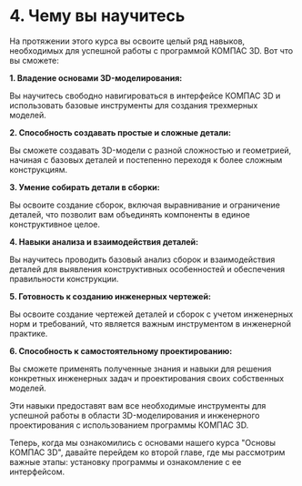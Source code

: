# 4. Чему вы научитесь

На протяжении этого курса вы освоите целый ряд навыков, необходимых для успешной работы с программой КОМПАС 3D. Вот что вы сможете:

**1. Владение основами 3D-моделирования:**

Вы научитесь свободно навигироваться в интерфейсе КОМПАС 3D и использовать базовые инструменты для создания трехмерных моделей.

**2. Способность создавать простые и сложные детали:**

Вы сможете создавать 3D-модели с разной сложностью и геометрией, начиная с базовых деталей и постепенно переходя к более сложным конструкциям.

**3. Умение собирать детали в сборки:**

Вы освоите создание сборок, включая выравнивание и ограничение деталей, что позволит вам объединять компоненты в единое конструктивное целое.

**4. Навыки анализа и взаимодействия деталей:**

Вы научитесь проводить базовый анализ сборок и взаимодействия деталей для выявления конструктивных особенностей и обеспечения правильности конструкции.

**5. Готовность к созданию инженерных чертежей:**

Вы освоите создание чертежей деталей и сборок с учетом инженерных норм и требований, что является важным инструментом в инженерной практике.

**6. Способность к самостоятельному проектированию:**

Вы сможете применять полученные знания и навыки для решения конкретных инженерных задач и проектирования своих собственных моделей.

Эти навыки предоставят вам все необходимые инструменты для успешной работы в области 3D-моделирования и инженерного проектирования с использованием программы КОМПАС 3D.

Теперь, когда мы ознакомились с основами нашего курса "Основы КОМПАС 3D", давайте перейдем ко второй главе, где мы рассмотрим важные этапы: установку программы и ознакомление с ее интерфейсом.
